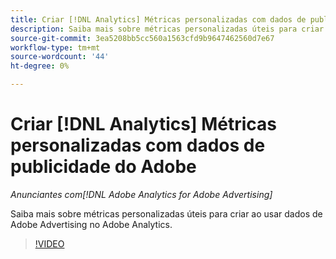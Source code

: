 ```yaml
---
title: Criar [!DNL Analytics] Métricas personalizadas com dados de publicidade do Adobe
description: Saiba mais sobre métricas personalizadas úteis para criar ao usar dados de Adobe Advertising no Adobe Analytics.
source-git-commit: 3ea5208bb5cc560a1563cfd9b9647462560d7e67
workflow-type: tm+mt
source-wordcount: '44'
ht-degree: 0%

---
```


# Criar [!DNL Analytics] Métricas personalizadas com dados de publicidade do Adobe

*Anunciantes com[!DNL Adobe Analytics for Adobe Advertising]*

Saiba mais sobre métricas personalizadas úteis para criar ao usar dados de Adobe Advertising no Adobe Analytics.

>[!VIDEO](https://video.tv.adobe.com/v/33919)
